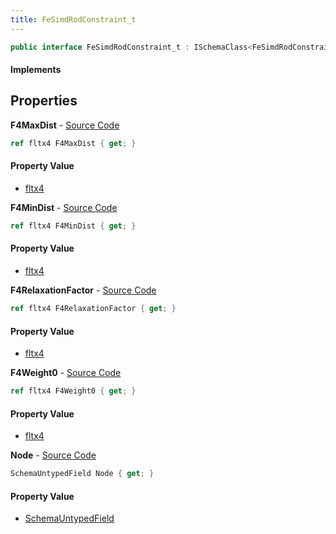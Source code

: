 ```yaml
---
title: FeSimdRodConstraint_t
---
```


```csharp
public interface FeSimdRodConstraint_t : ISchemaClass<FeSimdRodConstraint_t>, ISchemaField, ISchemaClass, INativeHandle
```

#### Implements

## Properties

**F4MaxDist** - [Source Code](https://github.com/swiftly-solution/swiftlys2/blob/master/managed/src/SwiftlyS2.Generated/Schemas/Interfaces/FeSimdRodConstraint_t.cs#L19)

```csharp
ref fltx4 F4MaxDist { get; }
```

#### Property Value

- [fltx4](/docs/api/shared/natives/fltx4)

**F4MinDist** - [Source Code](https://github.com/swiftly-solution/swiftlys2/blob/master/managed/src/SwiftlyS2.Generated/Schemas/Interfaces/FeSimdRodConstraint_t.cs#L21)

```csharp
ref fltx4 F4MinDist { get; }
```

#### Property Value

- [fltx4](/docs/api/shared/natives/fltx4)

**F4RelaxationFactor** - [Source Code](https://github.com/swiftly-solution/swiftlys2/blob/master/managed/src/SwiftlyS2.Generated/Schemas/Interfaces/FeSimdRodConstraint_t.cs#L25)

```csharp
ref fltx4 F4RelaxationFactor { get; }
```

#### Property Value

- [fltx4](/docs/api/shared/natives/fltx4)

**F4Weight0** - [Source Code](https://github.com/swiftly-solution/swiftlys2/blob/master/managed/src/SwiftlyS2.Generated/Schemas/Interfaces/FeSimdRodConstraint_t.cs#L23)

```csharp
ref fltx4 F4Weight0 { get; }
```

#### Property Value

- [fltx4](/docs/api/shared/natives/fltx4)

**Node** - [Source Code](https://github.com/swiftly-solution/swiftlys2/blob/master/managed/src/SwiftlyS2.Generated/Schemas/Interfaces/FeSimdRodConstraint_t.cs#L17)

```csharp
SchemaUntypedField Node { get; }
```

#### Property Value

- [SchemaUntypedField](/docs/api/shared/schemas/schemauntypedfield)


